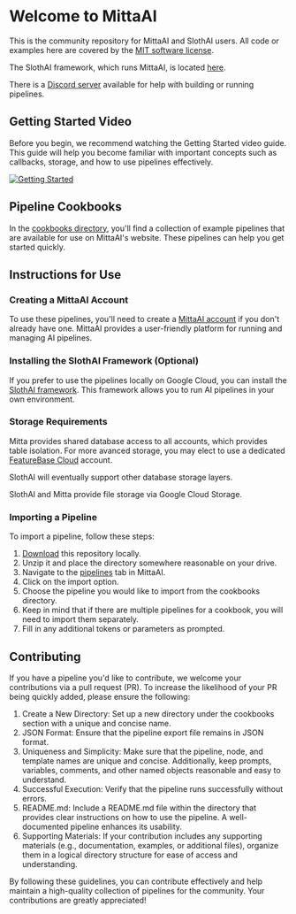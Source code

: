 # Welcome to MittaAI
This is the community repository for MittaAI and SlothAI users. All code or examples here are covered by the [MIT software license](https://github.com/MittaAI/mitta-community/blob/main/LICENSE).

The SlothAI framework, which runs MittaAI, is located [here](https://github.com/MittaAI/SlothAI).

There is a [Discord server](https://discord.gg/SxwcVGQ8j9) available for help with building or running pipelines.

## Getting Started Video
Before you begin, we recommend watching the Getting Started video guide. This guide will help you become familiar with important concepts such as callbacks, storage, and how to use pipelines effectively.

[![Getting Started](https://img.youtube.com/vi/ntLqz38hC60/0.jpg)](https://www.youtube.com/watch?v=ntLqz38hC60)

## Pipeline Cookbooks
In the [cookbooks directory](./cookbooks), you'll find a collection of example pipelines that are available for use on MittaAI's website. These pipelines can help you get started quickly. 

## Instructions for Use
### Creating a MittaAI Account
To use these pipelines, you'll need to create a [MittaAI account](https://mitta.ai) if you don't already have one. MittaAI provides a user-friendly platform for running and managing AI pipelines.

### Installing the SlothAI Framework (Optional)
If you prefer to use the pipelines locally on Google Cloud, you can install the [SlothAI framework](https://github.com/MittaAI/SlothAI). This framework allows you to run AI pipelines in your own environment.

### Storage Requirements
Mitta provides shared database access to all accounts, which provides table isolation. For more avanced storage, you may elect to use a dedicated [FeatureBase Cloud](https://cloud.featurebase.com) account.

SlothAI will eventually support other database storage layers.

SlothAI and Mitta provide file storage via Google Cloud Storage.

### Importing a Pipeline
To import a pipeline, follow these steps:

1. [Download](https://github.com/MittaAI/mitta-community/archive/refs/heads/main.zip) this repository locally.
1. Unzip it and place the directory somewhere reasonable on your drive.
1. Navigate to the [pipelines](https://mitta.ai/pipelines) tab in MittaAI.
1. Click on the import option.
1. Choose the pipeline you would like to import from the cookbooks directory.
1. Keep in mind that if there are multiple pipelines for a cookbook, you will need to import them separately.
1. Fill in any additional tokens or parameters as prompted.

## Contributing
If you have a pipeline you'd like to contribute, we welcome your contributions via a pull request (PR). To increase the likelihood of your PR being quickly added, please ensure the following:

1. Create a New Directory: Set up a new directory under the cookbooks section with a unique and concise name.
1. JSON Format: Ensure that the pipeline export file remains in JSON format.
1. Uniqueness and Simplicity: Make sure that the pipeline, node, and template names are unique and concise. Additionally, keep prompts, variables, comments, and other named objects reasonable and easy to understand.
1. Successful Execution: Verify that the pipeline runs successfully without errors.
1. README.md: Include a README.md file within the directory that provides clear instructions on how to use the pipeline. A well-documented pipeline enhances its usability.
1. Supporting Materials: If your contribution includes any supporting materials (e.g., documentation, examples, or additional files), organize them in a logical directory structure for ease of access and understanding.

By following these guidelines, you can contribute effectively and help maintain a high-quality collection of pipelines for the community. Your contributions are greatly appreciated!
